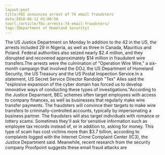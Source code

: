 ```yaml
---
layout:post
title:FBI announces arrest of 74 email fraudsters
date:2018-06-12 01:00:56
tourl:/article/fbi-arrests-74-email-fraudsters/
tags:[Department of Homeland Security]
---
```

The US Justice Department on Monday In addition to the 42 in the US, the arrests included 29 in Nigeria, as well as three in Canada, Mauritius and Poland. Federal authorities also seized nearly $2.4 million, and they disrupted and recovered approximately $14 million in fraudulent wire transfers.The arrests were the culmination of "Operation Wire Wire," a six-month campaign that involved the DOJ, the US Department of Homeland Security, the US Treasury and the US Postal Inspection Service.In a statement, US Secret Service Director Randolph "Tex" Alles said the "explosive expansion of the cyber domain has forced us to develop innovative ways of conducting these types of investigations."According to the Justice Deparment, BEC schemes often target employees with access to company finances, as well as businesses that regularly make wire transfer payments. The fraudsters will convince their targets to make wire transfers to criminally-controlled accounts, typically by impersonating a business partner. The fraudsters will also target individuals with romance or lottery scams. Sometimes they'll ask for sensitive information such as employee tax records instead of, or in addition to, asking for money. This type of scam has cost victims more than $3.7 billion, according to complaints logged with the Internet Crime Complaint Center (IC3), the Justice Department said. Meanwhile, recent research from the security company Proofpoint suggests these email fraud attacks are 